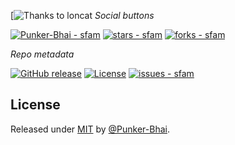 [![Thanks to loncat](https://github.com/p4kl0nc4t)
_Social buttons_

[![Punker-Bhai - sfam](https://img.shields.io/static/v1?label=Punker-Bhai&message=sfam&color=blue&logo=github)](https://github.com/Punker-Bhai/sfam)
[![stars - sfam](https://img.shields.io/github/stars/Punker-Bhai/sfam?style=social)](https://github.com/Punker-Bhai/sfam)
[![forks - sfam](https://img.shields.io/github/forks/Punker-Bhai/sfam?style=social)](https://github.com/Punker-Bhai/sfam)

_Repo metadata_


[![GitHub release](https://img.shields.io/github/release/Punker-Bhai/sfam?include_prereleases=&sort=semver)](https://github.com/Punker-Bhai/sfam/releases/)
[![License](https://img.shields.io/badge/License-MIT-blue)](#license)
[![issues - sfam](https://img.shields.io/github/issues/Punker-Bhai/sfam)](https://github.com/Punker-Bhai/sfam/issues)
</div>

## License

Released under [MIT](/LICENSE) by [@Punker-Bhai](https://github.com/Punker-Bhai).

